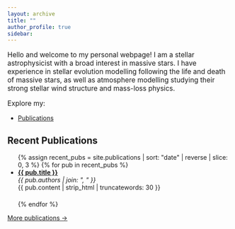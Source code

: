 ```yaml
---
layout: archive
title: ""
author_profile: true
sidebar:
---
```


<!-- Content of the page -->
<p style="font-size: 1.1em;">Hello and welcome to my personal webpage! I am a stellar astrophysicist with a broad interest in massive stars. I have experience in stellar evolution modelling following the life and death of massive stars, as well as atmosphere modelling studying their strong stellar wind structure and mass-loss physics.</p>

<p style="font-size: 1.1em;">Explore my:</p>

- [Publications](/publications/)

## Recent Publications

<ul>
  {% assign recent_pubs = site.publications | sort: "date" | reverse | slice: 0, 3 %}
  {% for pub in recent_pubs %}
    <li style="margin-bottom: 1.5em;">
      <strong><a href="{{ pub.url }}">{{ pub.title }}</a></strong><br>
      <em>{{ pub.authors | join: ", " }}</em><br>
      <span>{{ pub.content | strip_html | truncatewords: 30 }}</span>
    </li>
  {% endfor %}
</ul>

<p><a href="/publications/">More publications →</a></p>
